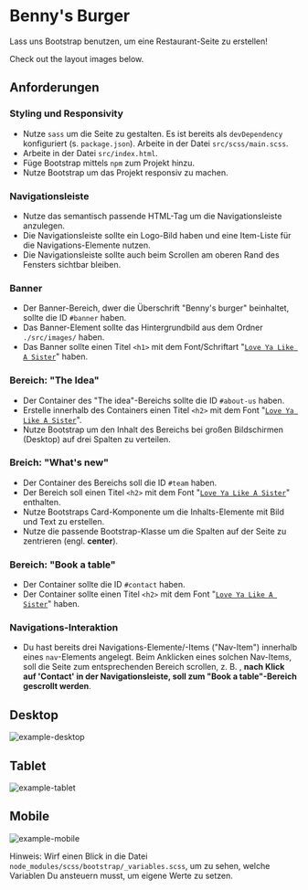 # Benny's Burger

Lass uns Bootstrap benutzen, um eine Restaurant-Seite zu erstellen!

Check out the layout images below.

## Anforderungen

### Styling und Responsivity
-   Nutze `sass` um die Seite zu gestalten. Es ist bereits als `devDependency` konfiguriert (s. `package.json`). Arbeite in der Datei `src/scss/main.scss`.
-   Arbeite in der Datei `src/index.html`.
-   Füge Bootstrap mittels `npm` zum Projekt hinzu.
-   Nutze Bootstrap um das Projekt responsiv zu machen.
### Navigationsleiste
-   Nutze das semantisch passende HTML-Tag um die Navigationsleiste anzulegen.
-   Die Navigationsleiste sollte ein Logo-Bild haben und eine Item-Liste für die Navigations-Elemente nutzen. 
-   Die Navigationsleiste sollte auch beim Scrollen am oberen Rand des Fensters sichtbar bleiben.

### Banner
-   Der Banner-Bereich, dwer die Überschrift "Benny\'s burger" beinhaltet, sollte die ID `#banner` haben.
-   Das Banner-Element sollte das Hintergrundbild aus dem Ordner `./src/images/` haben.
-   Das Banner sollte einen Titel `<h1>` mit dem Font/Schriftart "[`Love Ya Like A Sister`](https://fonts.google.com/specimen/Love+Ya+Like+A+Sister)" haben.

### Bereich: "The Idea"
-   Der Container des "The idea"-Bereichs sollte die ID `#about-us` haben.
-   Erstelle innerhalb des Containers einen Titel `<h2>` mit dem Font "[`Love Ya Like A Sister`](https://fonts.google.com/specimen/Love+Ya+Like+A+Sister)".
-   Nutze Bootstrap um den Inhalt des Bereichs bei großen Bildschirmen (Desktop) auf drei Spalten zu verteilen.
### Breich: "What's new"
-   Der Container des Bereichs soll die ID `#team` haben.
-   Der Bereich soll einen Titel `<h2>` mit dem Font "[`Love Ya Like A Sister`](https://fonts.google.com/specimen/Love+Ya+Like+A+Sister)" enthalten.
-   Nutze Bootstraps Card-Komponente um die Inhalts-Elemente mit Bild und Text zu erstellen.
-   Nutze die passende Bootstrap-Klasse um die Spalten auf der Seite zu zentrieren (engl. **center**).

### Bereich: "Book a table"
-   Der Container sollte die ID `#contact` haben. 
-   Der Container sollte einen Titel `<h2>` mit dem Font "[`Love Ya Like A Sister`](https://fonts.google.com/specimen/Love+Ya+Like+A+Sister)" haben.

### Navigations-Interaktion
-   Du hast bereits drei Navigations-Elemente/-Items ("Nav-Item") innerhalb eines `nav`-Elements angelegt. Beim Anklicken eines solchen Nav-Items, soll die Seite zum entsprechenden Bereich scrollen, z. B. , __nach Klick auf 'Contact' in der Navigationsleiste, soll zum "Book a table"-Bereich gescrollt werden__.


## Desktop
![example-desktop](exercise/example-desktop.jpg)

## Tablet

![example-tablet](exercise/example-tablet.png)

## Mobile

![example-mobile](exercise/example-mobile.png)

Hinweis: Wirf einen Blick in die Datei `node_modules/scss/bootstrap/_variables.scss`, um zu sehen, welche Variablen Du ansteuern musst, um eigene Werte zu setzen.
